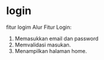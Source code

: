 # login
fitur logim
Alur Fitur Login:
1. Memasukkan email dan password
2. Memvalidasi masukan.
3. Menampilkan halaman home.

